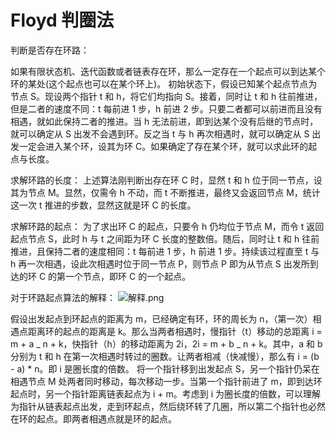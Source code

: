 # Floyd 判圈法

判断是否存在环路：

如果有限状态机、迭代函数或者链表存在环，那么一定存在一个起点可以到达某个环的某处(这个起点也可以在某个环上)。
初始状态下，假设已知某个起点节点为节点 S。现设两个指针 t 和 h，将它们均指向 S。接着，同时让 t 和 h 往前推进，但是二者的速度不同：t 每前进 1 步，h 前进 2 步。只要二者都可以前进而且没有相遇，就如此保持二者的推进。当 h 无法前进，即到达某个没有后继的节点时，就可以确定从 S 出发不会遇到环。反之当 t 与 h 再次相遇时，就可以确定从 S 出发一定会进入某个环，设其为环 C。如果确定了存在某个环，就可以求此环的起点与长度。

求解环路的长度：
上述算法刚判断出存在环 C 时，显然 t 和 h 位于同一节点，设其为节点 M。显然，仅需令 h 不动，而 t 不断推进，最终又会返回节点 M，统计这一次 t 推进的步数，显然这就是环 C 的长度。

求解环路的起点：
为了求出环 C 的起点，只要令 h 仍均位于节点 M，而令 t 返回起点节点 S，此时 h 与 t 之间距为环 C 长度的整数倍。随后，同时让 t 和 h 往前推进，且保持二者的速度相同：t 每前进 1 步，h 前进 1 步。持续该过程直至 t 与 h 再一次相遇，设此次相遇时位于同一节点 P，则节点 P 即为从节点 S 出发所到达的环 C 的第一个节点，即环 C 的一个起点。

对于环路起点算法的解释：
![解释.png](https://images2017.cnblogs.com/blog/885804/201708/885804-20170813223929242-1014504085.png "885804-20170813223929242-1014504085.png")

假设出发起点到环起点的距离为 m，已经确定有环，环的周长为 n，（第一次）相遇点距离环的起点的距离是 k。那么当两者相遇时，慢指针（t）移动的总距离 i = m + a _ n + k，快指针（h）的移动距离为 2i，2i = m + b _ n + k。其中，a 和 b 分别为 t 和 h 在第一次相遇时转过的圈数。让两者相减（快减慢），那么有 i = (b - a) \* n。即 i 是圈长度的倍数。
将一个指针移到出发起点 S，另一个指针仍呆在相遇节点 M 处两者同时移动，每次移动一步。当第一个指针前进了 m，即到达环起点时，另一个指针距离链表起点为 i + m。考虑到 i 为圈长度的倍数，可以理解为指针从链表起点出发，走到环起点，然后绕环转了几圈，所以第二个指针也必然在环的起点。即两者相遇点就是环的起点。
